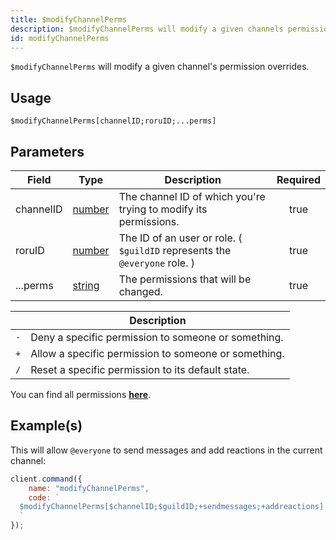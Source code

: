```yaml
---
title: $modifyChannelPerms
description: $modifyChannelPerms will modify a given channels permission overrides.
id: modifyChannelPerms
---
```


`$modifyChannelPerms` will modify a given channel's permission overrides.

## Usage

```aoi
$modifyChannelPerms[channelID;roruID;...perms]
```

## Parameters

| Field     | Type                                                                                              | Description                                                                | Required |
| --------- | ------------------------------------------------------------------------------------------------- | -------------------------------------------------------------------------- | :------: |
| channelID | [number](https://developer.mozilla.org/en-US/docs/Web/JavaScript/Reference/Global_Objects/Number) | The channel ID of which you're trying to modify its permissions.           |   true   |
| roruID    | [number](https://developer.mozilla.org/en-US/docs/Web/JavaScript/Reference/Global_Objects/Number) | The ID of an user or role. ( `$guildID` represents the `@everyone` role. ) |   true   |
| ...perms  | [string](https://developer.mozilla.org/en-US/docs/Web/JavaScript/Reference/Global_Objects/String) | The permissions that will be changed.                                      |   true   |

|     | Description                                          |
| --- | ---------------------------------------------------- |
| `-` | Deny a specific permission to someone or something.  |
| `+` | Allow a specific permission to someone or something. |
| `/` | Reset a specific permission to its default state.    |

You can find all permissions **[here](/guides/client/permissions)**.

## Example(s)

This will allow `@everyone` to send messages and add reactions in the current channel:

```javascript
client.command({
    name: "modifyChannelPerms",
    code: `
  $modifyChannelPerms[$channelID;$guildID;+sendmessages;+addreactions]
  `
});
```
